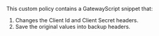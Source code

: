 This custom policy contains a GatewayScript snippet that: 
1. Changes the Client Id and Client Secret headers. 
2. Save the original values into backup headers.
